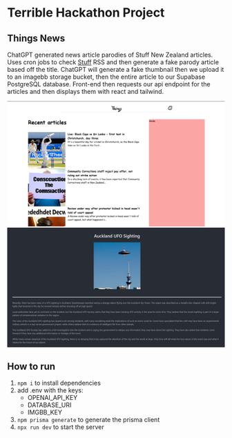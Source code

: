 # Terrible Hackathon Project

## Things News

ChatGPT generated news article parodies of Stuff New Zealand articles. Uses cron jobs to check <a href="https://www.stuff.co.nz">Stuff</a> RSS and then generate a fake parody article based off the title. ChatGPT will generate a fake thumbnail then we upload it to an imagebb storage bucket, then the entire article to our Supabase PostgreSQL database. Front-end then requests our api endpoint for the articles and then displays them with react and tailwind.

<img src="public/main-web-screenshot.png" />
<img src="public/auckland-ufo-sighting.png"/>

## How to run

1. `npm i` to install dependencies
1. add .env with the keys:
   - OPENAI_API_KEY
   - DATABASE_URI
   - IMGBB_KEY
1. `npm prisma generate` to generate the prisma client
1. `npx run dev` to start the server
